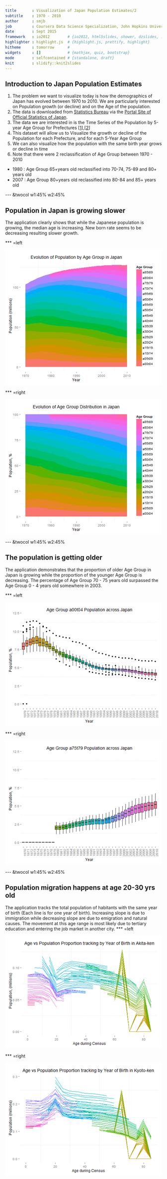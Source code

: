 ```yaml
---
title       : Visualization of Japan Population Estimates/2
subtitle    : 1970 - 2010
author      : smjb
job         : Coursera Data Science Specialization, John Hopkins University
date        : Sept 2015
framework   : io2012        # {io2012, html5slides, shower, dzslides, ...}
highlighter : highlight.js  # {highlight.js, prettify, highlight}
hitheme     : tomorrow      # 
widgets     : []            # {mathjax, quiz, bootstrap}
mode        : selfcontained # {standalone, draft}
knit        : slidify::knit2slides
---
```


## Introduction to Japan Population Estimates

1. The problem we want to visualize today is how the demographics of Japan has evolved between 1970 to 2010. We are particularly interested on Population growth (or decline) and on the Age of the population.
2. The data is downloaded from [Statistics Bureau](http://www.stat.go.jp/english/data/jinsui/2.htm) via the [Portal Site of Official Statistics of Japan](http://www.e-stat.go.jp/). 
3. The data we are interested in is the Time Series of the Population by 5-year Age Group for Prefectures [[1](http://www.e-stat.go.jp/SG1/estat/ListE.do?bid=000000090004&cycode=0)],[[2](http://www.e-stat.go.jp/SG1/estat/ListE.do?bid=000001039703&cycode=0)]
4. This dataset will allow us to Visualize the growth or decline of the Population for each Prefecture, and for each 5-Year Age Group
5. We can also visualize how the population with the same birth year grows or decline in time
6. Note that there were 2 reclassification of Age Group between 1970 - 2010
  * 1980 : Age Group 65+years old reclassified into 70-74, 75-89 and 80+ years old 
  * 2007 : Age Group 80+years old reclassified into 80-84 and 85+ years old 


--- &twocol w1:45% w2:45%

## Population in Japan is growing slower
The application clearly shows that while the Japanese population is growing, the median age is increasing. New born rate seems to be decreasing resulting slower growth.

*** =left


![plot of chunk jap_pop](assets/fig/jap_pop-1.png) 

*** =right

![plot of chunk jap_pop_pct](assets/fig/jap_pop_pct-1.png) 

--- &twocol w1:45% w2:45%

## The population is getting older

The application demonstrates that the proportion of older Age Group in Japan is growing while the proportion of the younger Age Group is decreasing. The percentage of Age Group 70 - 75 years old surpassed the Age Group 0 - 4 years old somewhere in 2003.

*** =left

![plot of chunk jap_age](assets/fig/jap_age-1.png) 

*** =right

![plot of chunk jap_age2](assets/fig/jap_age2-1.png) 

--- &twocol w1:45% w2:45%

## Population migration happens at age 20-30 yrs old

The application tracks the total population of habitants with the same year of birth (Each line is for one year of birth). Increasing slope is due to immigration while decreasing slope are due to emigration and natural causes. The movement at this age range is most likely due to tertiary education and entering the job market in another city.
*** =left

![plot of chunk jap_age_track](assets/fig/jap_age_track-1.png) 

*** =right

![plot of chunk jap_age_track2](assets/fig/jap_age_track2-1.png) 
